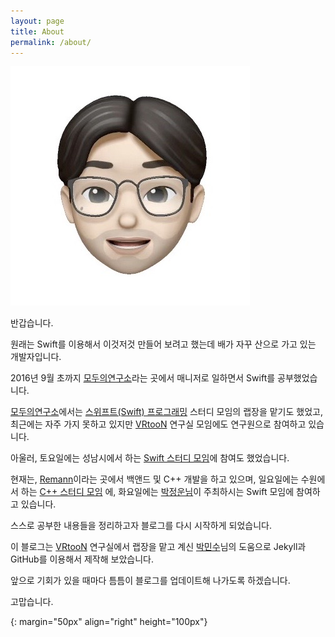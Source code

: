 ```yaml
---
layout: page
title: About
permalink: /about/
---
```


![profile]

반갑습니다.

원래는 Swift를 이용해서 이것저것 만들어 보려고 했는데 배가 자꾸 산으로 가고 있는 개발자입니다.

2016년 9월 초까지 [모두의연구소](http://www.modulabs.co.kr)라는 곳에서 매니저로 일하면서 Swift를 공부했었습니다.

[모두의연구소](http://www.modulabs.co.kr)에서는 [스위프트(Swift) 프로그래밍](http://www.modulabs.co.kr/#!swift/so209) 스터디 모임의 랩장을 맡기도 했었고, 최근에는 자주 가지 못하고 있지만 [VRtooN](http://www.modulabs.co.kr/#!vrtoon/cl0n) 연구실 모임에도 연구원으로 참여하고 있습니다.

아울러, 토요일에는 성남시에서 하는 [Swift 스터디 모임](http://cafe.naver.com/studyios)에 참여도 했었습니다.

현재는, [Remann](http://www.remann.co.kr)이라는 곳에서 백앤드 및 C++ 개발을 하고 있으며, 일요일에는 수원에서 하는 [C++ 스터디 모임](http://cafe.naver.com/multism) 에, 화요일에는 [박정운님](https://jungwoon.github.io)이 주최하시는 Swift 모임에 참여하고 있습니다.

스스로 공부한 내용들을 정리하고자 블로그를 다시 시작하게 되었습니다.

이 블로그는 [VRtooN](http://www.modulabs.co.kr/#!vrtoon/cl0n) 연구실에서 랩장을 맡고 계신 [박민수](https://cuspace.github.io)님의 도움으로 Jekyll과 GitHub를 이용해서 제작해 보았습니다.

앞으로 기회가 있을 때마다 틈틈이 블로그를 업데이트해 나가도록 하겠습니다.

고맙습니다.



[profile]: /assets/Me/memoji.jpeg
{: margin="50px" align="right" height="100px"}
